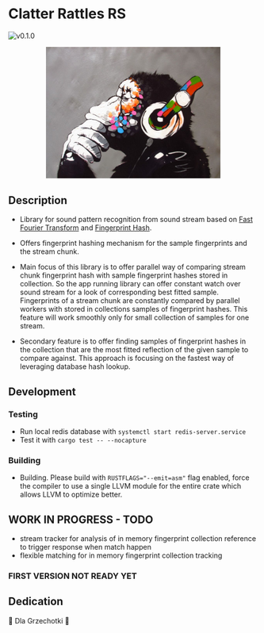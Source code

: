 # Clatter Rattles RS

![v0.1.0](https://github.com/bartOssh/clatter_rattles_rs/workflows/Rust/badge.svg?branch=master)

<p align="center">
    <img 
    width="70%" height="70%"
    src="https://github.com/bartOssh/clatter_rattles_rs/blob/master/assets/logo.jpg"/>
</p>

## Description

- Library for sound pattern recognition from sound stream based on [Fast Fourier Transform](https://en.wikipedia.org/wiki/Fast_Fourier_transform) and [Fingerprint Hash](https://en.wikipedia.org/wiki/Fingerprint_(computing)).
- Offers fingerprint hashing mechanism for the sample fingerprints and the stream chunk.

- Main focus of this library is to offer parallel way of comparing stream chunk fingerprint hash with sample fingerprint hashes stored in collection. So the app running library can offer constant watch over sound stream for a look of corresponding best fitted sample. Fingerprints of a stream chunk are constantly compared by parallel workers with stored in collections samples of fingerprint hashes. This feature will work smoothly only for small collection of samples for one stream.

- Secondary feature is to offer finding samples of fingerprint hashes in the collection that are the most fitted reflection of the given sample to compare against. This approach is focusing on the fastest way of leveraging database hash lookup.

## Development

### Testing

- Run local redis database with `systemctl start redis-server.service`
- Test it with `cargo test -- --nocapture`

### Building

- Building. Please build with `RUSTFLAGS="--emit=asm"` flag enabled, force the compiler to use a single LLVM module for the entire crate which allows LLVM to optimize better.

## WORK IN PROGRESS - TODO

- stream tracker for analysis of in memory fingerprint collection reference to trigger response when match happen
- flexible matching for in memory fingerprint collection tracking

### FIRST VERSION NOT READY YET

## Dedication

:cherry_blossom: Dla Grzechotki :cherries:
